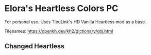 # Elora's Heartless Colors PC
For personal use.
Uses TieuLink's HD Vanilla Heartless mod as a base.

Filenames: https://openkh.dev/kh2/dictionary/obj.html

## Changed Heartless
